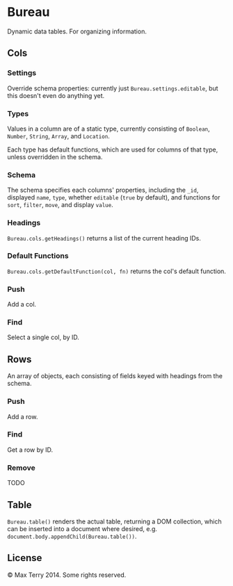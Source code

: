 # Bureau

Dynamic data tables.
For organizing information.

## Cols

### Settings

Override schema properties: currently just `Bureau.settings.editable`,
but this doesn't even do anything yet.

### Types

Values in a column are of a static type, currently consisting of
`Boolean`, `Number`, `String`, `Array`, and `Location`.

Each type has default functions, which are used for columns of
that type, unless overridden in the schema.

### Schema

The schema specifies each columns' properties, including
the `_id`, displayed `name`, `type`, whether `editable` (`true` by default),
and functions for `sort`, `filter`, `move`, and display `value`.

### Headings

`Bureau.cols.getHeadings()` returns a list of the current heading IDs.

### Default Functions

`Bureau.cols.getDefaultFunction(col, fn)` returns the col's default function.

### Push

Add a col.

### Find

Select a single col, by ID.

## Rows

An array of objects,
each consisting of fields keyed with headings from the schema.

### Push

Add a row.

### Find

Get a row by ID.

### Remove

TODO

## Table

`Bureau.table()` renders the actual table, returning a DOM collection,
which can be inserted into a document where desired,
e.g. `document.body.appendChild(Bureau.table())`.

## License

&copy; Max Terry 2014. Some rights reserved.
